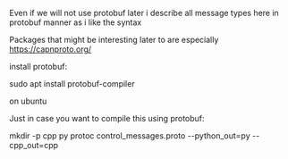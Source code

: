 Even if we will not use protobuf later i describe all message types here in protobuf manner as i like the syntax

Packages that might be interesting later to are especially https://capnproto.org/


install protobuf:

  sudo apt install protobuf-compiler

on ubuntu


Just in case you want to compile this using protobuf:

  mkdir -p cpp py
  protoc control_messages.proto --python_out=py --cpp_out=cpp


